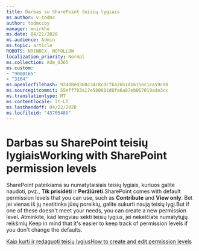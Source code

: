 ```yaml
---
title: Darbas su SharePoint teisių lygiais
ms.author: v-todmc
author: todmccoy
manager: mnirkhe
ms.date: 04/21/2020
ms.audience: Admin
ms.topic: article
ROBOTS: NOINDEX, NOFOLLOW
localization_priority: Normal
ms.collection: Adm_O365
ms.custom:
- "9000165"
- "3164"
ms.openlocfilehash: 924d8ed360c34c8cdcfba2651d1615ec1ca59c90
ms.sourcegitcommit: 55eff703a17e500681d8fa6a87eb067019ade3cc
ms.translationtype: MT
ms.contentlocale: lt-LT
ms.lasthandoff: 04/22/2020
ms.locfileid: "43705489"
---
```

# <a name="working-with-sharepoint-permission-levels"></a><span data-ttu-id="eed77-102">Darbas su SharePoint teisių lygiais</span><span class="sxs-lookup"><span data-stu-id="eed77-102">Working with SharePoint permission levels</span></span>

<span data-ttu-id="eed77-103">SharePoint pateikiama su numatytaisiais teisių lygiais, kuriuos galite naudoti, pvz., **Tik prisidėti** ir **Peržiūrėti**.</span><span class="sxs-lookup"><span data-stu-id="eed77-103">SharePoint comes with default permission levels that you can use, such as **Contribute** and **View only**.</span></span> <span data-ttu-id="eed77-104">Bet jei vienas iš jų neatitinka jūsų poreikių, galite sukurti naują teisių lygį.</span><span class="sxs-lookup"><span data-stu-id="eed77-104">But if one of these doesn't meet your needs, you can create a new permission level.</span></span> <span data-ttu-id="eed77-105">Atminkite, kad lengviau sekti teisių lygius, jei nekeičiate numatytųjų reikšmių.</span><span class="sxs-lookup"><span data-stu-id="eed77-105">Keep in mind that it's easier to keep track of permission levels if you don't change the defaults.</span></span>

[<span data-ttu-id="eed77-106">Kaip kurti ir redaguoti teisių lygius</span><span class="sxs-lookup"><span data-stu-id="eed77-106">How to create and edit permission levels</span></span>](https://docs.microsoft.com/sharepoint/how-to-create-and-edit-permission-levels)